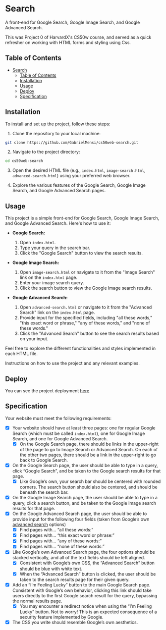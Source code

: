 # Search

A front-end for Google Search, Google Image Search, and Google Advanced Search.

This was Project 0 of HarvardX's CS50w course, and served as a quick refresher on working with HTML forms and styling using Css.

## Table of Contents

- [Search](#search)
  - [Table of Contents](#table-of-contents)
  - [Installation](#installation)
  - [Usage](#usage)
  - [Deploy](#deploy)
  - [Specification](#specification)

## Installation


To install and set up the project, follow these steps:

1. Clone the repository to your local machine:

```bash
git clone https://github.com/GabrielMensi/cs50web-search.git
```

2.  Navigate to the project directory:
```bash
cd cs50web-search
```

3.  Open the desired HTML file (e.g., `index.html`, `image-search.html`, `advanced-search.html`) using your preferred web browser.
    
4.  Explore the various features of the Google Search, Google Image Search, and Google Advanced Search pages.

## Usage

 This project is a simple front-end for Google Search, Google Image Search, and Google Advanced Search. Here's how to use it:

-   **Google Search:**   
    1.  Open `index.html`.
    2.  Type your query in the search bar.
    3.  Click the "Google Search" button to view the search results.
 
-   **Google Image Search:**
    1.  Open `image-search.html` or navigate to it from the "Image Search" link on the `index.html` page.
    2.  Enter your image search query.
    3.  Click the search button to view the Google Image search results.

-   **Google Advanced Search:**    
    1.  Open `advanced-search.html` or navigate to it from the "Advanced Search" link on the `index.html` page.
    2.  Provide input for the specified fields, including "all these words," "this exact word or phrase," "any of these words," and "none of these words."
    3.  Click the "Advanced Search" button to see the search results based on your input.

Feel free to explore the different functionalities and styles implemented in each HTML file.

Instructions on how to use the project and any relevant examples.

## Deploy

You can see the project deployment [here](https://cs50web-search.vercel.app/)

## Specification

Your website must meet the following requirements:

- [x]  Your website should have at least three pages: one for regular Google Search (which must be called  `index.html`), one for Google Image Search, and one for Google Advanced Search.
    - [x]  On the Google Search page, there should be links in the upper-right of the page to go to Image Search or Advanced Search. On each of the other two pages, there should be a link in the upper-right to go back to Google Search.
  
- [x]   On the Google Search page, the user should be able to type in a query, click “Google Search”, and be taken to the Google search results for that page.
    - [x]  Like Google’s own, your search bar should be centered with rounded corners. The search button should also be centered, and should be beneath the search bar.

- [x]   On the Google Image Search page, the user should be able to type in a query, click a search button, and be taken to the Google Image search results for that page.
- [x]   On the Google Advanced Search page, the user should be able to provide input for the following four fields (taken from Google’s own  [advanced search](https://www.google.com/advanced_search)  options)
    - [x]  Find pages with… “all these words:”
    - [x] Find pages with… “this exact word or phrase:”
    - [x]  Find pages with… “any of these words:”
    - [x]  Find pages with… “none of these words:”

- [x]  Like Google’s own Advanced Search page, the four options should be stacked vertically, and all of the text fields should be left aligned.
    - [x]   Consistent with Google’s own CSS, the “Advanced Search” button should be blue with white text.
    - [x]  When the “Advanced Search” button is clicked, the user should be taken to the search results page for their given query.

- [x]  Add an “I’m Feeling Lucky” button to the main Google Search page. Consistent with Google’s own behavior, clicking this link should take users directly to the first Google search result for the query, bypassing the normal results page.
    - [x]  You may encounter a redirect notice when using the “I’m Feeling Lucky” button. Not to worry! This is an expected consequence of a security feature implemented by Google.

- [x]  The CSS you write should resemble Google’s own aesthetics.
